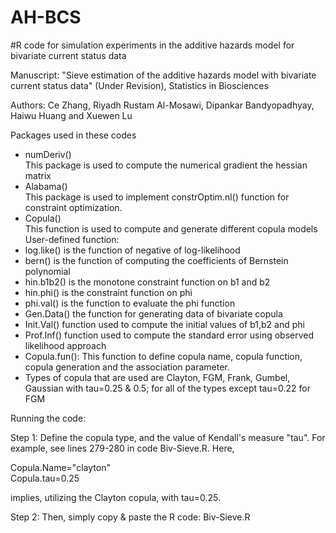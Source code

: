 # AH-BCS
#R code for simulation experiments in the additive hazards model for bivariate current status data

Manuscript: "Sieve estimation of the additive hazards model with bivariate current status data" (Under Revision), Statistics in Biosciences

Authors: Ce Zhang, Riyadh Rustam Al-Mosawi, Dipankar Bandyopadhyay, Haiwu Huang and Xuewen Lu

Packages used in these codes
-	numDeriv()     
This package is used to compute the numerical gradient the hessian matrix
-	Alabama()    
This package is used to implement constrOptim.nl() function for constraint optimization.
-	Copula()      
This function is used to compute and generate different copula models
User-defined function:
-	log.like() is the function of negative of  log-likelihood 
-	bern() is the function of computing the coefficients of Bernstein polynomial
-	hin.b1b2() is the monotone constraint function on b1 and b2
-	hin.phi() is the constraint function on phi
-	phi.val() is the function to evaluate the phi function
-	Gen.Data() the function for generating data of bivariate copula
-	Init.Val() function used to compute the initial values of b1,b2 and phi 
-	Prof.Inf()  function used  to compute the standard error using observed likelihood approach
-	Copula.fun(): This function to define copula name, copula function, copula generation and the association parameter. 
-	Types of copula that are used are Clayton, FGM, Frank, Gumbel, Gaussian with tau=0.25 & 0.5; for all of the types except tau=0.22 for FGM


Running the code: 

Step 1: Define the copula type, and the value of Kendall's measure "tau". 
For example, see lines 279-280 in code Biv-Sieve.R. Here, 

Copula.Name="clayton"   
Copula.tau=0.25        

implies, utilizing the Clayton copula, with tau=0.25. 

Step 2: Then, simply copy & paste the R code: Biv-Sieve.R

